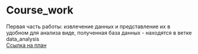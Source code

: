 # Course_work<br>
Первая часть работы: извлечение данных и представление их в удобном для анализа виде, полученная база данных - находятся в ветке data_analysis<br>
[Ссылка на план](https://docs.google.com/document/d/1FP5wCykzWUMtqeZBuYWNsouyImMOrWiMiSm241p2L3M/edit?usp=sharing)
